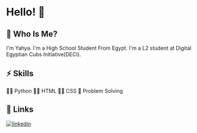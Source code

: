 
# Hello! 👋

## 🚀 Who Is Me?
I'm Yahya. I'm a High School Student From Egypt. I'm a L2 student at Digital Egyptian Cubs Initiative(DECI).


## ⚡ Skills

👨‍💻 Python
👨‍💻 HTML
👨‍💻 CSS
🧠 Problem Solving
## 🔗 Links
[![linkedin](https://img.shields.io/badge/linkedin-0A66C2?style=for-the-badge&logo=linkedin&logoColor=white)](https://www.linkedin.com/in/yahya-mohamed-882b1b2b7/)
